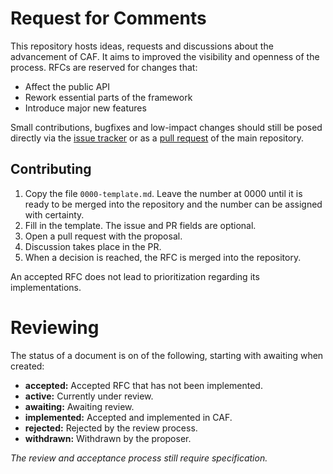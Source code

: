 # Request for Comments

This repository hosts ideas, requests and discussions about the advancement of CAF. It aims to improved the visibility and openness of the process. RFCs are reserved for changes that:

* Affect the public API
* Rework essential parts of the framework
* Introduce major new features

Small contributions, bugfixes and low-impact changes should still be posed directly via the [issue tracker](https://github.com/actor-framework/actor-framework/issues) or as a [pull request](https://github.com/actor-framework/actor-framework/pulls) of the main repository.

## Contributing

1. Copy the file `0000-template.md`. Leave the number at 0000 until it is ready to be merged into the repository and the number can be assigned with certainty.
2. Fill in the template. The issue and PR fields are optional.
3. Open a pull request with the proposal.
4. Discussion takes place in the PR.
5. When a decision is reached, the RFC is merged into the repository.

An accepted RFC does not lead to prioritization regarding its implementations.

# Reviewing

The status of a document is on of the following, starting with awaiting when created:

* **accepted:** Accepted RFC that has not been implemented.
* **active:** Currently under review.
* **awaiting:** Awaiting review.
* **implemented:** Accepted and implemented in CAF.
* **rejected:** Rejected by the review process.
* **withdrawn:** Withdrawn by the proposer.

*The review and acceptance process still require specification.*
